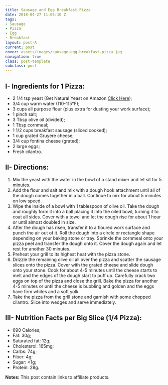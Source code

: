 ```yaml
---
title: Sausage and Egg Breakfast Pizza
date: 2018-04-27 11:05:10 Z
tags:
- Sausage
- Pizza
- Egg
- Breakfast
layout: post-A
current: post
cover: assets/images/sausage-egg-breakfast-pizza.jpg
navigation: true
class: post-template
subclass: post
---
```


## I- Ingredients for 1 Pizza:

* 2 1/4 tsp yeast (Get Natural Yeast on Amazon <a href="https://amzn.to/2peZb9r"> Click Here</a>);
* 3/4 cup warm water (110-115°F);
* 3 cups all purpose flour (plus extra for dusting your work surface);
* 1 pinch salt;
* 3 Tbsp olive oil (divided);
* 1 Tbsp cornmeal;
* 1 1/2 cups breakfast sausage (sliced cooked);
* 1 cup grated Gruyere cheese;
* 3/4 cup fontina cheese (grated);
* 2 large eggs;
* Fresh cilantro.

## II- Directions:

1. Mix the yeast with the water in the bowl of a stand mixer and let sit for 5 minutes.
1. Add the flour and salt and mix with a dough hook attachment until all of the dough comes together in a ball. Continue to mix for about 5 minutes on low speed.
1. Wipe the inside of a bowl with 1 tablespoon of olive oil. Take the dough and roughly form it into a ball placing it into the oiled bowl, turning it to coat all sides. Cover with a towel and let the dough rise for about 1 hour or until almost doubled in size.
1. After the dough has risen, transfer it to a floured work surface and punch the air out of it. Roll the dough into a circle or rectangle shape depending on your baking stone or tray. Sprinkle the cornmeal onto your pizza peel and transfer the dough onto it. Cover the dough again and let rest for another 30 minutes.
1. Preheat your grill to its highest heat with the pizza stone.
1. Drizzle the remaining olive oil all over the pizza and scatter the sausage slices onto the pizza. Cover with the grated cheese and slide dough onto your stone. Cook for about 4-5 minutes until the cheese starts to melt and the edges of the dough start to puff up. Carefully crack two eggs on top of the pizza and close the grill. Bake the pizza for another 4-5 minutes or until the cheese is bubbling and golden and the eggs have firm whites and a soft yolk.
1. Take the pizza from the grill stone and garnish with some chopped cilantro. Slice into wedges and serve immediately.

## III- Nutrition Facts per Big Slice (1/4 Pizza):

* 690 Calories;
* Fat: 30g;
* Saturated fat: 12g;
* Cholesterol: 165mg;
* Carbs: 74g;
* Fiber: 4g;
* Sugar: <1g;
* Protein: 28g.

**Notes:** This post contain links to affiliate products.